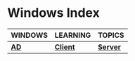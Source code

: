 # Windows Index

|WINDOWS|LEARNING|TOPICS|
|---|---|---|
|[**AD**](ad-index)|[**Client**](client-index)|[**Server**](server-index)|
